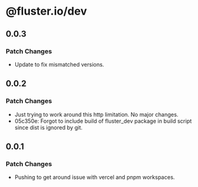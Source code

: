 # @fluster.io/dev

## 0.0.3

### Patch Changes

- Update to fix mismatched versions.

## 0.0.2

### Patch Changes

- Just trying to work around this http limitation. No major changes.
- 05c350e: Forgot to include build of fluster_dev package in build script since dist is ignored by git.

## 0.0.1

### Patch Changes

- Pushing to get around issue with vercel and pnpm workspaces.
